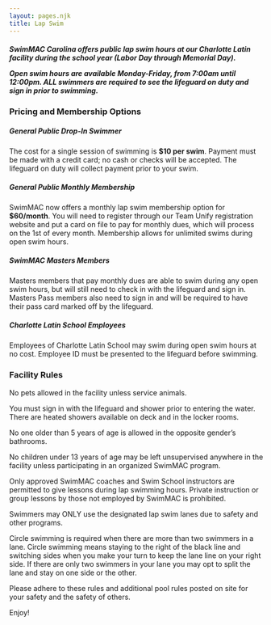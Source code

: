 ```yaml
---
layout: pages.njk
title: Lap Swim
---
```

<div class="card p-6 my-4" markdown="1">

<h5>
<p>SwimMAC Carolina offers public lap swim hours at our Charlotte Latin facility during the school year (Labor Day through Memorial Day).</p>

<p>Open swim hours are available Monday-Friday, from 7:00am until 12:00pm. ALL swimmers are required to see the lifeguard on duty and sign in prior to swimming.</p>

</h5>

</div>

<div class="card p-6 my-4" markdown="1">    <h3>Pricing and Membership Options</h3>

<h5>General Public Drop-In Swimmer</h5>

<p>The cost for a single session of swimming is <b>$10 per swim</b>. Payment must be made with a credit card; no cash or checks will be accepted. The lifeguard on duty will collect payment prior to your swim.</p>

<h5>General Public Monthly Membership</h5>

<p>SwimMAC now offers a monthly lap swim membership option for <b>$60/month</b>. You will need to register through our Team Unify registration website and put a card on file to pay for monthly dues, which will process on the 1st of every month. Membership allows for unlimited swims during open swim hours.</p>

<h5>SwimMAC Masters Members</h5>

<p>Masters members that pay monthly dues are able to swim during any open swim hours, but will still need to check in with the lifeguard and sign in. Masters Pass members also need to sign in and will be required to have their pass card marked off by the lifeguard.</p>

<h5>Charlotte Latin School Employees</h5>

<p>Employees of Charlotte Latin School may swim during open swim hours at no cost. Employee ID must be presented to the lifeguard before swimming.</p>

</div>

<div class="card p-6 my-4" markdown="1">
    <h3>Facility Rules</h3>
    <p>No pets allowed in the facility unless service animals.</p>
    <p>You must sign in with the lifeguard and shower prior to entering the water. There are heated showers available on deck and in the locker rooms.</p>
    <p>No one older than 5 years of age is allowed in the opposite gender’s bathrooms.</p>
    <p>No children under 13 years of age may be left unsupervised anywhere in the facility unless participating in an organized SwimMAC program.</p>
    <p>Only approved SwimMAC coaches and Swim School instructors are permitted to give lessons during lap swimming hours. Private instruction or group lessons by those not employed by SwimMAC is prohibited.</p>
    <p>Swimmers may ONLY use the designated lap swim lanes due to safety and other programs.</p>
    <p>Circle swimming is required when there are more than two swimmers in a lane. Circle swimming means staying to the right of the black line and switching sides when you make your turn to keep the lane line on your right side. If there are only two swimmers in your lane you may opt to split the lane and stay on one side or the other.</p><p>Please adhere to these rules and additional pool rules posted on site for your safety and the safety of others.</p>
    <p>Enjoy!</p> 
</div>
